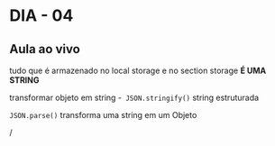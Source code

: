 # DIA - 04

## Aula ao vivo
tudo que é armazenado no local storage e no section storage **É UMA STRING**

transformar objeto em string -` JSON.stringify()`
string estruturada

`JSON.parse()` transforma uma string em um Objeto

/ 